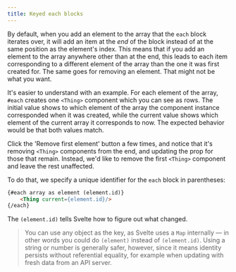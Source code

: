 ```yaml
---
title: Keyed each blocks
---
```


By default, when you add an element to the array that the `each` block iterates over, it will add an item at the *end* of the block instead of at the same position as the element's index. This means that if you add an element to the array anywhere other than at the end, this leads to each item corresponding to a different element of the array than the one it was first created for. The same goes for removing an element. That might not be what you want.

It's easier to understand with an example. For each element of the array, <code>#each</code> creates one `<Thing>` component which you can see as rows. The initial value shows to which element of the array the component instance corresponded when it was created, while the current value shows which element of the current array it corresponds to now. The expected behavior would be that both values match.

Click the 'Remove first element' button a few times, and notice that it's removing `<Thing>` components from the end, and updating the prop for those that remain. Instead, we'd like to remove the first `<Thing>` component and leave the rest unaffected.

To do that, we specify a unique identifier for the `each` block in parentheses:

```html
{#each array as element (element.id)}
	<Thing current={element.id}/>
{/each}
```

The `(element.id)` tells Svelte how to figure out what changed.

> You can use any object as the key, as Svelte uses a `Map` internally — in other words you could do `(element)` instead of `(element.id)`. Using a string or number is generally safer, however, since it means identity persists without referential equality, for example when updating with fresh data from an API server.
